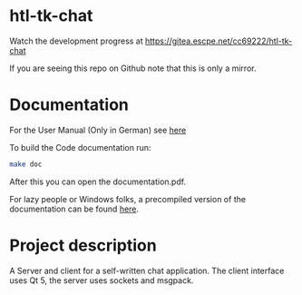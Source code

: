 # htl-tk-chat
Watch the development progress at https://gitea.escpe.net/cc69222/htl-tk-chat

If you are seeing this repo on Github note that this is only a mirror.
# Documentation
For the User Manual (Only in German) see [here](./doc/manual.pdf)

To build the Code documentation run:

```bash
make doc
```

After this you can open the documentation.pdf.

For lazy people or Windows folks, a precompiled version of the documentation can be found [here](./doc/documentation.pdf).
# Project description
A Server and client for a self-written chat application.
The client interface uses Qt 5, the server uses sockets and msgpack.
